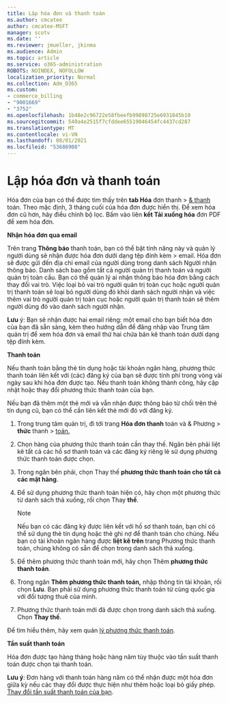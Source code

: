 ```yaml
---
title: Lập hóa đơn và thanh toán
ms.author: cmcatee
author: cmcatee-MSFT
manager: scotv
ms.date: ''
ms.reviewer: jmueller, jkinma
ms.audience: Admin
ms.topic: article
ms.service: o365-administration
ROBOTS: NOINDEX, NOFOLLOW
localization_priority: Normal
ms.collection: Adm_O365
ms.custom:
- commerce_billing
- "9001669"
- "3752"
ms.openlocfilehash: 1b48e2c96722e58fbeefb99898725e6931845b10
ms.sourcegitcommit: 540a4e2515f7cfddee65519046454fc4437cd287
ms.translationtype: MT
ms.contentlocale: vi-VN
ms.lasthandoff: 08/01/2021
ms.locfileid: "53686908"
---
```

# <a name="billing-and-payment"></a>Lập hóa đơn và thanh toán

Hóa đơn của bạn có thể được tìm thấy trên **tab Hóa** đơn thanh  >  [& thanh](https://go.microsoft.com/fwlink/p/?linkid=848039) toán.  Theo mặc định, 3 tháng cuối của hóa đơn được hiển thị.  Để xem hóa đơn cũ hơn, hãy điều chỉnh bộ lọc.  Bấm vào liên **kết Tải xuống hóa** đơn PDF để xem hóa đơn.

**Nhận hóa đơn qua email**

Trên trang **Thông báo** thanh toán, bạn có thể bật tính năng này và quản lý người dùng sẽ nhận được hóa đơn dưới dạng tệp đính kèm  >  [](https://go.microsoft.com/fwlink/p/?linkid=853212) email.  Hóa đơn sẽ được gửi đến địa chỉ email của người dùng trong danh sách Người nhận thông báo. Danh sách bao gồm tất cả người quản trị thanh toán và người quản trị toàn cầu.  Bạn có thể quản lý ai nhận thông báo hóa đơn bằng cách thay đổi vai trò.  Việc loại bỏ vai trò người quản trị toàn cục hoặc người quản trị thanh toán sẽ loại bỏ người dùng đó khỏi danh sách người nhận và việc thêm vai trò người quản trị toàn cục hoặc người quản trị thanh toán sẽ thêm người dùng đó vào danh sách người nhận.

**Lưu** ý: Bạn sẽ nhận được hai email riêng: một email cho bạn biết hóa đơn của bạn đã sẵn sàng, kèm theo hướng dẫn để đăng nhập vào Trung tâm quản trị để xem hóa đơn và email thứ hai chứa bản kê thanh toán dưới dạng tệp đính kèm.

**Thanh toán**

Nếu thanh toán bằng thẻ tín dụng hoặc tài khoản ngân hàng, phương thức thanh toán liên kết với (các) đăng ký của bạn sẽ được tính phí trong vòng vài ngày sau khi hóa đơn được tạo. Nếu thanh toán không thành công, hãy cập nhật hoặc thay đổi phương thức thanh toán của bạn.

Nếu bạn đã thêm một thẻ mới và vẫn nhận được thông báo từ chối trên thẻ tín dụng cũ, bạn có thể cần liên kết thẻ mới đó với đăng ký.

1. Trong trung tâm quản trị, đi tới trang **Hóa đơn thanh** toán và & Phương  >  **thức** thanh  >  [toán.](https://go.microsoft.com/fwlink/p/?linkid=2018806)

2. Chọn hàng của phương thức thanh toán cần thay thế. Ngăn bên phải liệt kê tất cả các hồ sơ thanh toán và các đăng ký riêng lẻ sử dụng phương thức thanh toán được chọn.

3. Trong ngăn bên phải, chọn Thay thế **phương thức thanh toán cho tất cả các mặt hàng**.

4. Để sử dụng phương thức thanh toán hiện có, hãy chọn một phương thức từ danh sách thả xuống, rồi chọn Thay **thế**.

    > [!NOTE]
    > Nếu bạn có các đăng ký được liên kết với hồ sơ thanh toán, bạn chỉ có thể sử dụng thẻ tín dụng hoặc thẻ ghi nợ để thanh toán cho chúng. Nếu bạn có tài khoản ngân hàng được **liệt kê trên** trang Phương thức thanh toán, chúng không có sẵn để chọn trong danh sách thả xuống.

5. Để thêm phương thức thanh toán mới, hãy chọn Thêm **phương thức thanh toán**.

6. Trong ngăn **Thêm phương thức thanh toán,** nhập thông tin tài khoản, rồi chọn **Lưu**. Bạn phải sử dụng phương thức thanh toán từ cùng quốc gia với đối tượng thuê của mình.

7. Phương thức thanh toán mới đã được chọn trong danh sách thả xuống. Chọn **Thay thế**.

Để tìm hiểu thêm, hãy xem quản [lý phương thức thanh toán](/microsoft-365/commerce/billing-and-payments/manage-payment-methods).

**Tần suất thanh toán**

Hóa đơn được tạo hàng tháng hoặc hàng năm tùy thuộc vào tần suất thanh toán được chọn tại thanh toán.  

**Lưu ý**: Đơn hàng với thanh toán hàng năm có thể nhận được một hóa đơn giữa kỳ nếu các thay đổi được thực hiện như thêm hoặc loại bỏ giấy phép. [Thay đổi tần suất thanh toán của bạn](/microsoft-365/commerce/billing-and-payments/change-payment-frequency).
